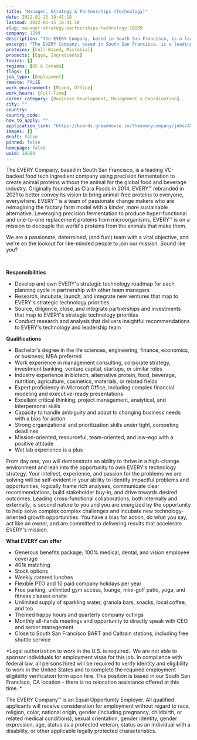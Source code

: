 ```yaml
---
title: "Manager, Strategy & Partnerships (Technology)"
date: 2022-01-15 18:41:18
lastmod: 2022-01-15 18:41:18
slug: manager-strategy-partnerships-technology-10289
company: 1299
description: "The EVERY Company, based in South San Francisco, is a leading VC-backed food tech ingredient company using precision fermentation to create animal proteins without the animal for the global food and beverage industry. Originally founded as Clara Foods in 2014, EVERY™ rebranded in 2021 to better convey its vision to bring animal-free proteins to everyone, everywhere. EVERY™ is a team of passionate change makers who are reimagining the factory farm model with a kinder, more sustainable alternative."
excerpt: "The EVERY Company, based in South San Francisco, is a leading VC-backed food tech ingredient company using precision fermentation to create animal proteins without the animal for the global food and beverage industry. Originally founded as Clara Foods in 2014, EVERY™ rebranded in 2021 to better convey its vision to bring animal-free proteins to everyone, everywhere. EVERY™ is a team of passionate change makers who are reimagining the factory farm model with a kinder, more sustainable alternative."
proteins: [Cell-Based, Microbial]
products: [Eggs, Ingredients]
topics: []
regions: [US & Canada]
flags: []
job_type: [Employment]
remote: FALSE
work_environment: [Mixed, Office]
work_hours: [Full-Time]
career_category: [Business Development, Management & Coordination]
city: ""
country: 
country_code: 
how_to_apply: ""
application_link: "https://boards.greenhouse.io/theeverycompany/jobs/4275779004"
images: []
draft: false
pinned: false
homepage: false
uuid: 10289
---
```

The EVERY Company, based in South San Francisco, is a leading VC-backed
food tech ingredient company using precision fermentation to create
animal proteins without the animal for the global food and beverage
industry. Originally founded as Clara Foods in 2014, EVERY™ rebranded in
2021 to better convey its vision to bring animal-free proteins to
everyone, everywhere. EVERY™ is a team of passionate change makers who
are reimagining the factory farm model with a kinder, more sustainable
alternative. Leveraging precision fermentation to produce
hyper-functional and one-to-one replacement proteins from
microorganisms, EVERY™ is on a mission to decouple the world's proteins
from the animals that make them.

We are a passionate, determined, (and fun!) team with a vital objective,
and we\'re on the lookout for like-minded people to join our mission.
Sound like you?

 

**Responsibilities**

-   Develop and own EVERY's strategic technology roadmap for each
    planning cycle in partnership with other team managers
-   Research, incubate, launch, and integrate new ventures that map to
    EVERY's strategic technology priorities
-   Source, diligence, close, and integrate partnerships and investments
    that map to EVERY\'s strategic technology priorities
-   Conduct research and analysis that delivers insightful
    recommendations to EVERY\'s technology and leadership team

**Qualifications**

-   Bachelor\'s degree in the life sciences, engineering, finance,
    economics, or business; MBA preferred
-   Work experience in management consulting, corporate strategy,
    investment banking, venture capital, startups, or similar roles
-   Industry experience in biotech, alternative protein, food, beverage,
    nutrition, agriculture, cosmetics, materials, or related fields
-   Expert proficiency in Microsoft Office, including complex financial
    modeling and executive-ready presentations
-   Excellent critical thinking, project management, analytical, and
    interpersonal skills
-   Capacity to handle ambiguity and adapt to changing business needs
    with a bias for action
-   Strong organizational and prioritization skills under tight,
    competing deadlines
-   Mission-oriented, resourceful, team-oriented, and low-ego with a
    positive attitude
-   Wet lab experience is a plus

From day one, you will demonstrate an ability to thrive in a high-change
environment and lean into the opportunity to own EVERY's technology
strategy. Your intellect, experience, and passion for the problems we
are solving will be self-evident in your ability to identify impactful
problems and opportunities, logically frame rich analyses, communicate
clear recommendations, build stakeholder buy-in, and drive towards
desired outcomes. Leading cross-functional collaborations, both
internally and externally, is second nature to you and you are energized
by the opportunity to help solve complex complex challenges and incubate
new technology-oriented growth opportunities. You have a bias for
action, do what you say, act like an owner, and are committed to
delivering results that accelerate EVERY's mission.

**What EVERY can offer**

-   Generous benefits package; 100% medical, dental, and vision employee
    coverage
-   401k matching
-   Stock options
-   Weekly catered lunches
-   Flexible PTO and 10 paid company holidays per year
-   Free parking, unlimited gym access, lounge, mini-golf patio, yoga,
    and fitness classes onsite
-   Unlimited supply of sparkling water, granola bars, snacks, local
    coffee, and tea
-   Themed happy hours and quarterly company outings
-   Monthly all-hands meetings and opportunity to directly speak with
    CEO and senior management
-   Close to South San Francisco BART and Caltrain stations, including
    free shuttle service

*Legal authorization to work in the U.S. is required.  We are not able
to sponsor individuals for employment visas for this job. In compliance
with federal law, all persons hired will be required to verify identity
and eligibility to work in the United States and to complete the
required employment eligibility verification form upon hire. This
position is based in our South San Francisco, CA location - there is no
relocation assistance offered at this time. *

The EVERY Company™ is an Equal Opportunity Employer. All qualified
applicants will receive consideration for employment without regard to
race, religion, color, national origin, gender (including pregnancy,
childbirth, or related medical conditions), sexual orientation, gender
identity, gender expression, age, status as a protected veteran, status
as an individual with a disability, or other applicable legally
protected characteristics.
